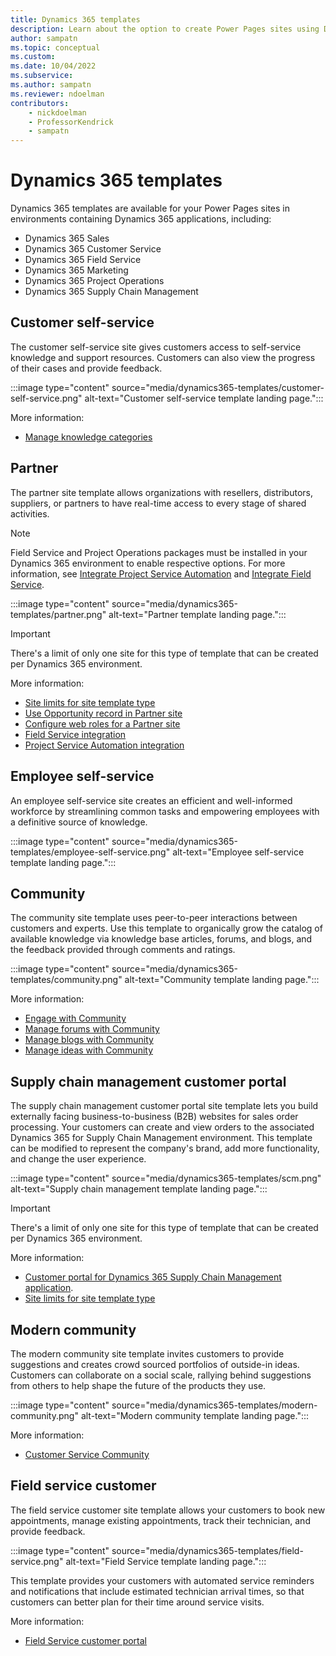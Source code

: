 ```yaml
---
title: Dynamics 365 templates
description: Learn about the option to create Power Pages sites using Dynamics 365 templates.
author: sampatn
ms.topic: conceptual
ms.custom: 
ms.date: 10/04/2022
ms.subservice:
ms.author: sampatn
ms.reviewer: ndoelman
contributors:
    - nickdoelman
    - ProfessorKendrick
    - sampatn
---
```


# Dynamics 365 templates

Dynamics 365 templates are available for your Power Pages sites in environments containing Dynamics 365 applications, including:

- Dynamics 365 Sales
- Dynamics 365 Customer Service
- Dynamics 365 Field Service
- Dynamics 365 Marketing
- Dynamics 365 Project Operations
- Dynamics 365 Supply Chain Management

## Customer self-service

The customer self-service site gives customers access to self-service knowledge and support resources.  Customers can also view the progress of their cases and provide feedback.

:::image type="content" source="media/dynamics365-templates/customer-self-service.png" alt-text="Customer self-service template landing page.":::

More information: 
- [Manage knowledge categories](/power-apps/maker/portals/customer-engagement-apps/configure-knowledge-categories-articles)

## Partner

The partner site template allows organizations with resellers, distributors, suppliers, or partners to have real-time access to every stage of shared activities.

>[!NOTE]
>Field Service and Project Operations packages must be installed in your Dynamics 365 environment to enable respective options. For more information, see [Integrate Project Service Automation](/dynamics365/portals/integrate-project-service-automation) and [Integrate Field Service](/dynamics365/portals/integrate-field-service).

:::image type="content" source="media/dynamics365-templates/partner.png" alt-text="Partner template landing page.":::

>[!IMPORTANT]
> There's a limit of only one site for this type of template that can be created per Dynamics 365 environment. 

More information:

- [Site limits for site template type](/power-apps/maker/portals/create-additional-portals)
- [Use Opportunity record in Partner site](/power-apps/maker/portals/customer-engagement-apps/create-edit-and-distribute-opportunities-in-dynamics-365)
- [Configure web roles for a Partner site](/power-apps/maker/portals/customer-engagement-apps/configure-web-roles-partner-portal)
- [Field Service integration](/power-apps/maker/portals/customer-engagement-apps/integrate-field-service)
- [Project Service Automation integration](/power-apps/maker/portals/customer-engagement-apps/integrate-project-service-automation)

## Employee self-service 

An employee self-service site creates an efficient and well-informed workforce by streamlining common tasks and empowering employees with a definitive source of knowledge.

:::image type="content" source="media/dynamics365-templates/employee-self-service.png" alt-text="Employee self-service template landing page.":::

## Community 

The community site template uses peer-to-peer interactions between customers and experts.  Use this template to organically grow the catalog of available knowledge via knowledge base articles, forums, and blogs, and the feedback provided through comments and ratings.

:::image type="content" source="media/dynamics365-templates/community.png" alt-text="Community template landing page.":::

More information:

- [Engage with Community](/power-apps/maker/portals/customer-engagement-apps/engage-with-communities)
- [Manage forums with Community](/power-apps/maker/portals/customer-engagement-apps/setup-manage-forums)
- [Manage blogs with Community](/power-apps/maker/portals/customer-engagement-apps/manage-blogs)
- [Manage ideas with Community](/power-apps/maker/portals/customer-engagement-apps/crowdsource-ideas)

## Supply chain management customer portal

The supply chain management customer portal site template lets you build externally facing business-to-business (B2B) websites for sales order processing. Your customers can create and view orders to the associated Dynamics 365 for Supply Chain Management environment. This template can be modified to represent the company's brand, add more functionality, and change the user experience. 

:::image type="content" source="media/dynamics365-templates/scm.png" alt-text="Supply chain management template landing page.":::  

>[!IMPORTANT]
> There's a limit of only one site for this type of template that can be created per Dynamics 365 environment. 

More information:

- [Customer portal for Dynamics 365 Supply Chain Management application](/dynamics365/supply-chain/sales-marketing/customer-portal-overview).
- [Site limits for site template type](/power-apps/maker/portals/create-additional-portals)

## Modern community 

The modern community site template invites customers to provide suggestions and creates crowd sourced portfolios of outside-in ideas. Customers can collaborate on a social scale, rallying behind suggestions from others to help shape the future of the products they use. 

:::image type="content" source="media/dynamics365-templates/modern-community.png" alt-text="Modern community template landing page.":::

More information:

- [Customer Service Community](/dynamics365/customer-service/community-get-started)

## Field service customer 

The field service customer site template allows your customers to book new appointments, manage existing appointments, track their technician, and provide feedback. 

:::image type="content" source="media/dynamics365-templates/field-service.png" alt-text="Field Service template landing page.":::

This template provides your customers with automated service reminders and notifications that include estimated technician arrival times, so that customers can better plan for their time around service visits.  

More information: 

- [Field Service customer portal](/dynamics365/field-service/field-service-portal-homepage)


